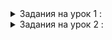 <details><summary>Задания на урок 1 :</summary>

    1. Удалить все рекламные блоки со страницы (правая часть сайта);
    2. Изменить жанр фильма, поменять "комедия" на "драма";
    3. Изменить задний фон постера с фильмом на изображение "bg.jpg". Оно лежит в папке img.
    Реализовать только при помощи JS;
    4. Список фильмов на странице сформировать на основании данных из этого JS файла.
    Отсортировать их по алфавиту; 
    5. Добавить нумерацию выведенных фильмов.

</details>

<details><summary>Задания на урок 2 :</summary>

    1. Реализовать функционал, что после заполнения формы и нажатия кнопки "Подтвердить" - 
    новый фильм добавляется в список. Страница не должна перезагружаться.
    Новый фильм должен добавляться в movieDB.movies.
    Для получения доступа к значению input - обращаемся к нему как input.value;
    P.S. Здесь есть несколько вариантов решения задачи, принимается любой, но рабочий;

    2. Если название фильма больше, чем 21 символ - обрезать его и добавить три точки;

    3. При клике на мусорную корзину - элемент будет удаляться из списка (сложно);

    4. Если в форме стоит галочка "Сделать любимым" - в консоль вывести сообщение: 
    "Добавляем любимый фильм";

    5. Фильмы должны быть отсортированы по алфавиту.

</details>